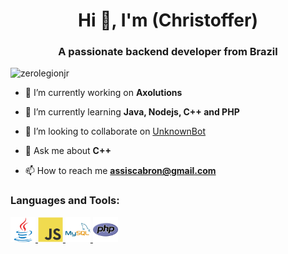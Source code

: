 <h1 align="center">Hi 👋, I'm (Christoffer)</h1>
<h3 align="center">A passionate backend developer from Brazil</h3>

<p align="left"> <img src="https://komarev.com/ghpvc/?username=zerolegionjr&label=Profile%20views&color=0e75b6&style=flat" alt="zerolegionjr" /> </p>

- 🔭 I’m currently working on **Axolutions**

- 🌱 I’m currently learning **Java, Nodejs, C++ and PHP**

- 👯 I’m looking to collaborate on [UnknownBot](https://github.com/obseletecode72/UnknownBot-Reworked-Version/)

- 💬 Ask me about **C++**

- 📫 How to reach me **assiscabron@gmail.com**

<p align="left">
</p>

<h3 align="left">Languages and Tools:</h3>
<p align="left"> <a href="https://www.java.com" target="_blank" rel="noreferrer"> <img src="https://raw.githubusercontent.com/devicons/devicon/master/icons/java/java-original.svg" alt="java" width="40" height="40"/> </a> <a href="https://developer.mozilla.org/en-US/docs/Web/JavaScript" target="_blank" rel="noreferrer"> <img src="https://raw.githubusercontent.com/devicons/devicon/master/icons/javascript/javascript-original.svg" alt="javascript" width="40" height="40"/> </a> <a href="https://www.mysql.com/" target="_blank" rel="noreferrer"> <img src="https://raw.githubusercontent.com/devicons/devicon/master/icons/mysql/mysql-original-wordmark.svg" alt="mysql" width="40" height="40"/> </a> <a href="https://www.php.net" target="_blank" rel="noreferrer"> <img src="https://raw.githubusercontent.com/devicons/devicon/master/icons/php/php-original.svg" alt="php" width="40" height="40"/> </a> </p>
